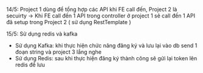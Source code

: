 14/5: Project 1 dùng để tổng hợp các API khi FE call đến, Project 2 là secuirty
-> Khi FE call đến 1 API trong controller ở project 1 sẽ call đến 1 API đã setup trong Project 2 ( sử dụng RestTemplate )

15/5: Sử dụng redis và kafka
+ Sử dụng Kafka: khi thực hiện chức năng đăng ký và lưu lại vào db send 1 đoạn string và project 3 lắng nghe 
+ Sử dụng Redis: sau khi thực hiện đăng ký thành công sẽ gửi lại token lên redis để lưu 




